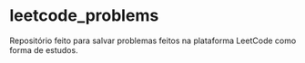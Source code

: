 # leetcode_problems
Repositório feito para salvar problemas feitos na plataforma LeetCode como forma de estudos.
